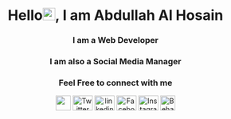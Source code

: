 <h1 align="center">Hello<a><img src="https://media.giphy.com/media/hvRJCLFzcasrR4ia7z/giphy.gif" width="25px"></a>, I am Abdullah Al Hosain</h1>
<h3 align="center">I am a Web Developer</h3>
<h3 align="center">I am also a Social Media Manager</h3>

<h3 align="center">Feel Free to connect with me</h3>
<p align="center">
  <a href="mailto:fahim7787@gmail.com" target="_blank"><img align="center" src="https://www.pngkey.com/png/full/84-840977_email-png-icon.png" height="30" width="30"/></a>
  <a href="https://twitter.com/ABDULLA88050020" target="_blank"><img align="center" src="https://raw.githubusercontent.com/rahuldkjain/github-profile-readme-generator/master/src/images/icons/Social/twitter.svg" alt="Twitter" height="30" width="40" /></a>
  <a href="https://www.linkedin.com/in/abdullah-al-hosain-1048b1212/" target="_blank"><img align="center" src="https://raw.githubusercontent.com/rahuldkjain/github-profile-readme-generator/master/src/images/icons/Social/linked-in-alt.svg" alt="linkedin" height="30" width="40" /></a>
  <a href="https://www.facebook.com/profile.php?id=100007880266918" target="_blank"><img align="center" src="https://raw.githubusercontent.com/rahuldkjain/github-profile-readme-generator/master/src/images/icons/Social/facebook.svg" alt="Facebook" height="30" width="40" /></a>
  <a href="https://www.instagram.com/abdullahalhosain597/" target="_blank"><img align="center" src="https://raw.githubusercontent.com/rahuldkjain/github-profile-readme-generator/master/src/images/icons/Social/instagram.svg" alt="Instagram" height="30" width="40" /></a>
  <a href="https://www.behance.net/alfahim7787" target="_blank"><img align="center" src="https://cdn-icons-png.flaticon.com/512/145/145799.png" alt="Behance" height="30" width="30" /></a>

</p>

